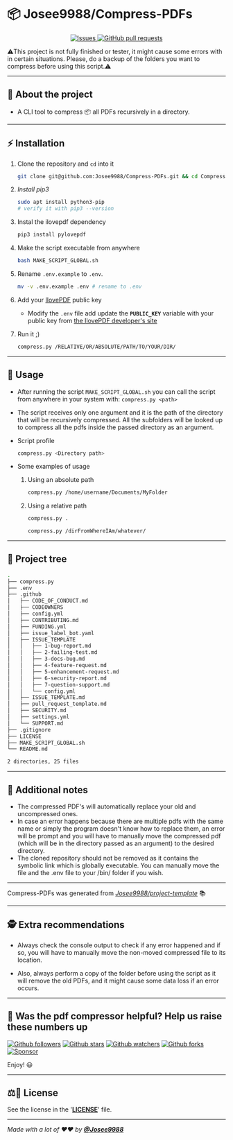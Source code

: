 <!-- markdownlint-disable MD032 MD033-->
# 📦 **Josee9988/Compress-PDFs**

<div align="center">
  <a href="https://github.com/Josee9988/Compress-PDFs/issues">
    <img alt="Issues" src="https://img.shields.io/github/issues/Josee9988/Compress-PDFs?color=0088ff&style=for-the-badge&logo=github"/>
  </a>
  <a href="https://github.com/Josee9988/Compress-PDFs/pulls">
    <img alt="GitHub pull requests" src="https://img.shields.io/github/issues-pr/Josee9988/Compress-PDFs?color=0088ff&style=for-the-badge&logo=github"/>
  </a>
</div>

⚠️This project is not fully finished or tester, it might cause some errors with in certain situations. Please, do a backup of the folders you want to compress before using this script.⚠️

---

## 🤔 **About the project**

* A CLI tool to compress 📦 all PDFs recursively in a directory.

---

## ⚡ **Installation**

1. Clone the repository and `cd` into it

    ```bash
    git clone git@github.com:Josee9988/Compress-PDFs.git && cd Compress-PDFs
    ```

2. *Install pip3*

    ```bash
    sudo apt install python3-pip
    # verify it with pip3 --version
    ```

3. Instal the ilovepdf dependency

    ```bash
    pip3 install pylovepdf
    ```

4. Make the script executable from anywhere

    ```bash
    bash MAKE_SCRIPT_GLOBAL.sh
    ```

5. Rename `.env.example` to `.env`.

    ```bash
    mv -v .env.example .env # rename to .env
    ```

6. Add your [IlovePDF](https://developer.ilovepdf.com/) public key

    * Modify the `.env` file add update the **`PUBLIC_KEY`** variable with your public key from [the IlovePDF developer's site](https://developer.ilovepdf.com/)

7. Run it ;)

    ```bash
    compress.py /RELATIVE/OR/ABSOLUTE/PATH/TO/YOUR/DIR/
    ```

---

## 🚀 **Usage**

* After running the script `MAKE_SCRIPT_GLOBAL.sh` you can call the script from anywhere in your system with: `compress.py <path>`

* The script receives only one argument and it is the path of the directory that will be recursively compressed. All the subfolders will be looked up to compress all the pdfs inside the passed directory as an argument.

* Script profile

  ```bash
  compress.py <Directory path>
  ```

* Some examples of usage

  1. Using an absolute path

      ```bash
      compress.py /home/username/Documents/MyFolder
      ```

  2. Using a relative path

      ```bash
      compress.py .
      ```

      ```bash
      compress.py /dirFromWhereIAm/whatever/
      ```

---

## 🌲 **Project tree**

```bash
.
├── compress.py
├── .env
├── .github
│   ├── CODE_OF_CONDUCT.md
│   ├── CODEOWNERS
│   ├── config.yml
│   ├── CONTRIBUTING.md
│   ├── FUNDING.yml
│   ├── issue_label_bot.yaml
│   ├── ISSUE_TEMPLATE
│   │   ├── 1-bug-report.md
│   │   ├── 2-failing-test.md
│   │   ├── 3-docs-bug.md
│   │   ├── 4-feature-request.md
│   │   ├── 5-enhancement-request.md
│   │   ├── 6-security-report.md
│   │   ├── 7-question-support.md
│   │   └── config.yml
│   ├── ISSUE_TEMPLATE.md
│   ├── pull_request_template.md
│   ├── SECURITY.md
│   ├── settings.yml
│   └── SUPPORT.md
├── .gitignore
├── LICENSE
├── MAKE_SCRIPT_GLOBAL.sh
└── README.md

2 directories, 25 files
```

---

## 📝 **Additional notes**

* The compressed PDF's will automatically replace your old and uncompressed ones.
* In case an error happens because there are multiple pdfs with the same name or simply the program doesn't know how to replace them, an error will be prompt and you will have to manually move the compressed pdf (which will be in the directory passed as an argument) to the desired directory.
* The cloned repository should not be  removed as it contains the symbolic link which is globally executable. You can manually move the file and the .env file to your /bin/ folder if you wish.

---

Compress-PDFs was generated from *[Josee9988/project-template](https://github.com/Josee9988/project-template)* 📚

---

## 🕵️ Extra recommendations

* Always check the console output to check if any error happened and if so, you will have to manually move the non-moved compressed file to its location.

* Also, always perform a copy of the folder before using the script as it will remove the old PDFs, and it might cause some data loss if an error occurs.

---

## 🎉 Was the pdf compressor helpful? Help us raise these numbers up

[![Github followers](https://img.shields.io/github/followers/Josee9988.svg?style=social)](https://github.com/Josee9988)
[![Github stars](https://img.shields.io/github/stars/Josee9988/Compress-PDFs.svg?style=social)](https://github.com/Josee9988/Compress-PDFs/stargazers)
[![Github watchers](https://img.shields.io/github/watchers/Josee9988/Compress-PDFs.svg?style=social)](https://github.com/Josee9988/Compress-PDFs/watchers)
[![Github forks](https://img.shields.io/github/forks/Josee9988/Compress-PDFs.svg?style=social)](https://github.com/Josee9988/Compress-PDFs/network/members)
[![Sponsor](https://img.shields.io/static/v1?label=Sponsor&message=%E2%9D%A4&logo=github-sponsors&color=red&style=social)](https://github.com/sponsors/Josee9988)

Enjoy! 😃

---

## ⚖️📝 **License**

See the license in the '**[LICENSE](LICENSE)**' file.

---

_Made with a lot of ❤️❤️ by **[@Josee9988](https://github.com/Josee9988)**_
